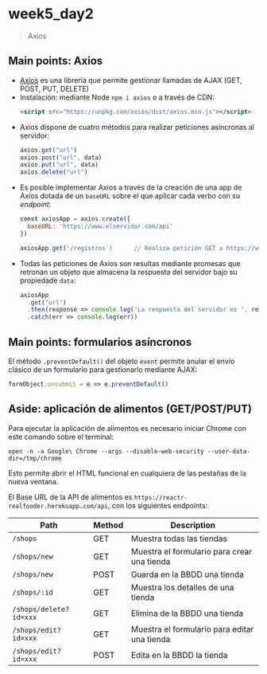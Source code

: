 # week5_day2

>
> Axios
>


## Main points: Axios

- <a href="https://www.npmjs.com/package/axios">Axios</a> es una librería que permite gestionar llamadas de AJAX (GET, POST, PUT, DELETE)
- Instalación: mediante Node `npm i axios` o a través de CDN:
  ````html
  <script src="https://unpkg.com/axios/dist/axios.min.js"></script>
- Axios dispone de cuatro métodos para realizar peticiones asíncronas al servidor:
  ````javascript
  axios.get("url")
  axios.post("url", data)
  axios.put("url", data)
  axios.delete("url")
  ````
- Es posible implementar Axios a través de la creación de una app de Axios dotada de un `baseURL` sobre el que aplicar cada verbo con su *endpoint*:
  ````javascript
  const axiosApp = axios.create({
    baseURL: 'https://www.elservidor.com/api'
  })
  
  axiosApp.get('/registros`)      // Realiza petición GET a https://www.elservidor.com/api/registros
  ````
- Todas las peticiones de Axios son resultas mediante promesas que retronan un objeto que almacena la respuesta del servidor bajo su propiedade `data`:
  ````javascript
  axiosApp
    .get("url")
    .then(response => console.log('La respuesta del servidor es ', response.data)
    .catch(err => console.log(err))
  ````

## Main points: formularios asíncronos
El método `.preventDefault()` del objeto `event` permite anular el envío clásico de un formulario para gestionarlo mediante AJAX:
  ````javascript
  formObject.onsubmit = e => e.preventDefault()
  ````

## Aside: aplicación de alimentos (GET/POST/PUT)

Para ejecutar la aplicación de alimentos es necesario iniciar Chrome con este comando sobre el terminal:
  ````raw
  open -n -a Google\ Chrome --args --disable-web-security --user-data-dir=/tmp/chrome
  ````
Esto permite abrir el HTML funcional en cualquiera de las pestañas de la nueva ventana.

El Base URL de la API de alimentos es `https://reactr-realfooder.herokuapp.com/api`, con los siguientes endpoints:

  | Path        | Method           | Description  |
  | ------------- | ------------- | ------------- |
  | `/shops`  | GET | Muestra todas las tiendas  |
  | `/shops/new` | GET | Muestra el formulario para crear una tienda  |
  | `/shops/new` | POST | Guarda en la BBDD una tienda  |
  | `/shops/:id` | GET | Muestra los detalles de una tienda  |
  | `/shops/delete?id=xxx` | GET | Elimina de la BBDD una tienda  |
  | `/shops/edit?id=xxx` | GET | Muestra el formulario para editar una tienda  |
  | `/shops/edit?id=xxx` | POST | Edita en la BBDD la tienda |# prueba
